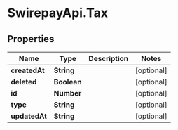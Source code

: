 # SwirepayApi.Tax

## Properties

Name | Type | Description | Notes
------------ | ------------- | ------------- | -------------
**createdAt** | **String** |  | [optional] 
**deleted** | **Boolean** |  | [optional] 
**id** | **Number** |  | [optional] 
**type** | **String** |  | [optional] 
**updatedAt** | **String** |  | [optional] 


